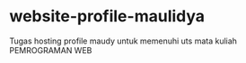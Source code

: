 # website-profile-maulidya
Tugas hosting profile maudy untuk memenuhi uts mata kuliah PEMROGRAMAN WEB 
